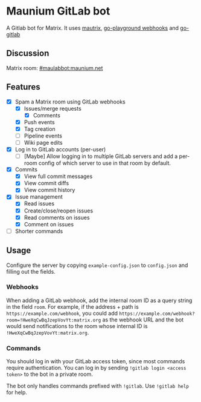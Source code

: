 Maunium GitLab bot
==================
A Gitlab bot for Matrix. It uses
[mautrix](https://github.com/tulir/mautrix),
[go-playground webhooks](https://github.com/go-playground/webhooks) and
[go-gitlab](https://github.com/xanzy/go-gitlab)

## Discussion
Matrix room: [#maulabbot:maunium.net](https://matrix.to/#/#maulabbot:maunium.net)

## Features
* [x] Spam a Matrix room using GitLab webhooks
	* [X] Issues/merge requests
		* [X] Comments
	* [X] Push events
	* [x] Tag creation
	* [ ] Pipeline events
	* [ ] Wiki page edits
* [x] Log in to GitLab accounts (per-user)
	* [ ] [Maybe] Allow logging in to multiple GitLab servers and add a per-room config of which server to use in that room by default.
* [x] Commits
	* [x] View full commit messages
	* [x] View commit diffs
	* [x] View commit history
* [x] Issue management
	* [x] Read issues
	* [x] Create/close/reopen issues
	* [x] Read comments on issues
	* [x] Comment on issues
* [ ] Shorter commands

## Usage
Configure the server by copying `example-config.json` to `config.json` and
filling out the fields.

### Webhooks
When adding a GitLab webhook, add the internal room ID as a query string in the
field `room`. For example, if the address + path is `https://example.com/webhook`,
you could add `https://example.com/webhook?room=!HweXqCwBqJzepVovYt:matrix.org`
as the webhook URL and the bot would send notifications to the room whose
internal ID is `!HweXqCwBqJzepVovYt:matrix.org`.

### Commands
You should log in with your GitLab access token, since most commands require
authentication. You can log in by sending `!gitlab login <access token>` to the
bot in a private room.

The bot only handles commands prefixed with `!gitlab`. Use `!gitlab help` for help.
